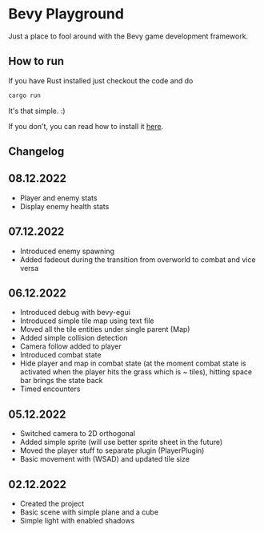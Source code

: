 # Bevy Playground

Just a place to fool around with the Bevy game development framework.

## How to run

If you have Rust installed just checkout the code and do 

```bash
cargo run
```

It's that simple. :)

If you don't, you can read how to install it [here](https://www.rust-lang.org/learn/get-started).

 ## Changelog

 08.12.2022
 ---
 - Player and enemy stats
 - Display enemy health stats

 07.12.2022
 ---
 - Introduced enemy spawning 
 - Added fadeout during the transition from overworld to combat and vice versa
 
 06.12.2022
 ---
 - Introduced debug with bevy-egui
 - Introduced simple tile map using text file
 - Moved all the tile entities under single parent (Map)
 - Added simple collision detection
 - Camera follow added to player
 - Introduced combat state
 - Hide player and map in combat state (at the moment combat state is activated when the player hits the grass which is ~ tiles), hitting space bar brings the state back
 - Timed encounters

 05.12.2022
 ---
 - Switched camera to 2D orthogonal
 - Added simple sprite (will use better sprite sheet in the future)
 - Moved the player stuff to separate plugin (PlayerPlugin)
 - Basic movement with (WSAD) and updated tile size

 02.12.2022
 ---
 - Created the project
 - Basic scene with simple plane and a cube
 - Simple light with enabled shadows
 
